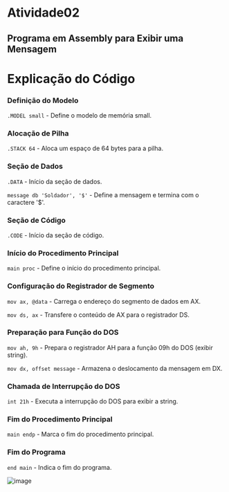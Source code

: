 # Atividade02

## Programa em Assembly para Exibir uma Mensagem

# Explicação do Código

### Definição do Modelo
`.MODEL small` - Define o modelo de memória small.

### Alocação de Pilha
`.STACK 64` - Aloca um espaço de 64 bytes para a pilha.

### Seção de Dados
`.DATA` - Início da seção de dados.

`message db 'Soldador', '$'` - Define a mensagem e termina com o caractere '$'.

### Seção de Código
`.CODE` - Início da seção de código.

### Início do Procedimento Principal
`main proc` - Define o início do procedimento principal.

### Configuração do Registrador de Segmento
`mov ax, @data` - Carrega o endereço do segmento de dados em AX.

`mov ds, ax` - Transfere o conteúdo de AX para o registrador DS.

### Preparação para Função do DOS
`mov ah, 9h` - Prepara o registrador AH para a função 09h do DOS (exibir string).

`mov dx, offset message` - Armazena o deslocamento da mensagem em DX.

### Chamada de Interrupção do DOS
`int 21h` - Executa a interrupção do DOS para exibir a string.

### Fim do Procedimento Principal
`main endp` - Marca o fim do procedimento principal.

### Fim do Programa
`end main` - Indica o fim do programa.

![image](https://github.com/Matheus-Bertol/AssemblyAtividade02/assets/141282448/89da1a55-217f-4d21-ad30-71a1d18c1f6f)
